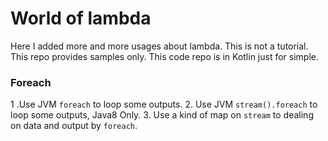 # World of lambda
Here I added more and more usages about lambda.
This is not a tutorial.
This repo provides samples only.
This code repo is in Kotlin just for simple.


### Foreach
1 .Use JVM ```foreach``` to loop some outputs.
2. Use JVM ```stream().foreach``` to loop some outputs, Java8 Only.
3. Use a kind of map on ```stream``` to dealing on data and output by ```foreach```.

